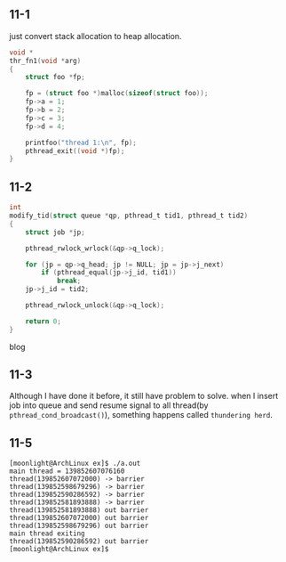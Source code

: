 ## 11-1

just convert stack allocation to heap allocation.
``` C
void *
thr_fn1(void *arg)
{
    struct foo *fp;

    fp = (struct foo *)malloc(sizeof(struct foo));
    fp->a = 1;
    fp->b = 2;
    fp->c = 3;
    fp->d = 4;

    printfoo("thread 1:\n", fp);
    pthread_exit((void *)fp);
}

```

## 11-2

``` C
int
modify_tid(struct queue *qp, pthread_t tid1, pthread_t tid2)
{
    struct job *jp;

    pthread_rwlock_wrlock(&qp->q_lock);

    for (jp = qp->q_head; jp != NULL; jp = jp->j_next)
        if (pthread_equal(jp->j_id, tid1))
            break;
    jp->j_id = tid2;

    pthread_rwlock_unlock(&qp->q_lock);

    return 0;
}
``` 
blog

## 11-3

Although I have done it before, it still have problem to solve. when I insert job into queue and send resume signal to all thread(by `pthread_cond_broadcast()`), something happens called `thundering herd`.


## 11-5

    [moonlight@ArchLinux ex]$ ./a.out 
    main thread = 139852607076160
    thread(139852607072000) -> barrier
    thread(139852598679296) -> barrier
    thread(139852590286592) -> barrier
    thread(139852581893888) -> barrier
    thread(139852581893888) out barrier
    thread(139852607072000) out barrier
    thread(139852598679296) out barrier
    main thread exiting
    thread(139852590286592) out barrier
    [moonlight@ArchLinux ex]$  
